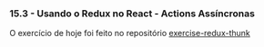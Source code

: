 ### 15.3 - Usando o Redux no React - Actions Assíncronas

O exercício de hoje foi feito no repositório [
exercise-redux-thunk
](https://github.com/daviazev/exercise-redux-thunk)
